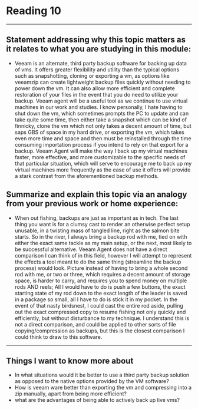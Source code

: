 # Reading 10
---
## Statement addressing why this topic matters as it relates to what you are studying in this module:
- Veeam is an alternate, third party backup software for backing up data of vms. It offers greater flexibility and utility than the typical options such as snapshotting, cloning or exporting a vm, as options like veeamzip can create lightweight backup files quickly without needing to power down the vm. It can also allow more efficient and complete restoration of your files in the event that you do need to utilize your backup. Veeam agent will be a useful tool as we continue to use virtual machines in our work and studies. I know personally, I hate having to shut down the vm, which sometimes prompts the PC to update and can take quite some time, then either take a snapshot which can be kind of finnicky, clone the vm which not only takes a decent amount of time, but saps GBS of space in my hard drive, or exporting the vm, which takes even more time and space and then must be reinstalled through the time consuming importation process if you intend to rely on that export for a backup. Veeam Agent will make the way I back up my virtual machines faster, more effective, and more customizable to the specific needs of that particular situation, which will serve to encourage me to back up my virtual machines more frequently as the ease of use it offers will provide a stark contrast from the aforementioned backup methods.
## Summarize and explain this topic via an analogy from your previous work or home experience:
- When out fishing, backups are just as important as in tech. The last thing you want is for a clumsy cast to render an otherwise perfect setup unusable, in a twisting mass of tangled line, right as the salmon bite starts. So in the river, I always bring a backup rod with me, tied on with either the exact same tackle as my main setup, or the next, most likely to be successful alternative. Veeam Agent does not have a direct comparison I can think of in this field, however I will attempt to represent the effects a tool meant to do the same thing (streamline the backup process) would look. Picture instead of having to bring a whole second rod with me, or two or three, which requires a decent amount of storage space, is harder to carry, and requires you to spend money on multiple rods AND reels; All I would have to do is push a few buttons, the exact starting state of my rod down to the exact length of the leader is saved in a package so small, all I have to do is stick it in my pocket. In the event of that nasty birdsnest, I could cast the entire rod aside, pulling out the exact compressed copy to resume fishing not only quickly and efficiently, but without disturbance to my technique.
I understand this is not a direct comparison, and could be applied to other sorts of file copying/compression as backups, but this is the closest comparison I could think to draw to this software.
---
## Things I want to know more about
- In what situations would it be better to use a third party backup solution as opposed to the native options provided by the VM software?
- How is veeam ware better than exporting the vm and compressing into a zip manually, apart from being more efficient?
- what are the advantages of being able to actively back up live vms?
